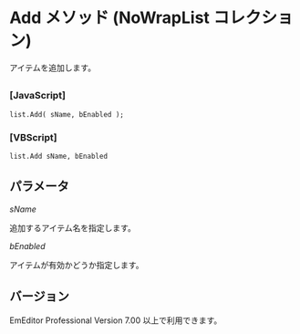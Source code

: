 # Add メソッド (NoWrapList コレクション)

アイテムを追加します。

## 

### \[JavaScript\]

```
list.Add( sName, bEnabled );
```

### \[VBScript\]

```
list.Add sName, bEnabled
```

## パラメータ

_sName_

追加するアイテム名を指定します。

_bEnabled_

アイテムが有効かどうか指定します。

## バージョン

EmEditor Professional Version 7.00 以上で利用できます。
